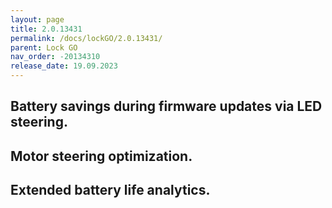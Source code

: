 ```yaml
---
layout: page
title: 2.0.13431
permalink: /docs/lockGO/2.0.13431/
parent: Lock GO
nav_order: -20134310
release_date: 19.09.2023
---
```


## Battery savings during firmware updates via LED steering.
## Motor steering optimization.
## Extended battery life analytics.
